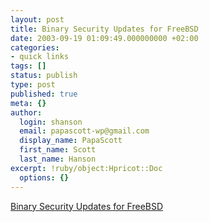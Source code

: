```yaml
---
layout: post
title: Binary Security Updates for FreeBSD
date: 2003-09-19 01:09:49.000000000 +02:00
categories:
- quick links
tags: []
status: publish
type: post
published: true
meta: {}
author:
  login: shanson
  email: papascott-wp@gmail.com
  display_name: PapaScott
  first_name: Scott
  last_name: Hanson
excerpt: !ruby/object:Hpricot::Doc
  options: {}
---
```

<p><a title="a client-server binary diff solution" href="http://www.daemonology.net/freebsd-update/">Binary Security Updates for FreeBSD</a></p>
